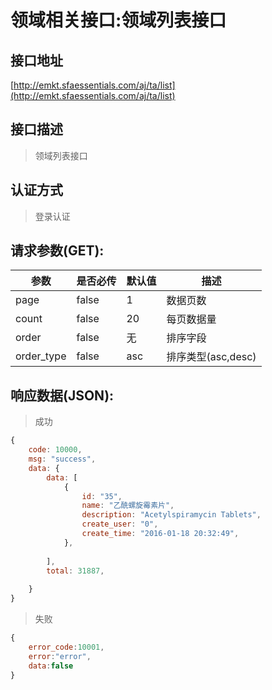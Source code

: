 # 领域相关接口:领域列表接口

## 接口地址

[http://emkt.sfaessentials.com/aj/ta/list](http://emkt.sfaessentials.com/aj/ta/list)

## 接口描述

> 领域列表接口

## 认证方式

> 登录认证

## 请求参数(GET):

| 参数 | 是否必传 | 默认值 |  描述 | 
| ---- | ----- | ----- | ----- | 
| page | false | 1 | 数据页数 | 
| count | false | 20 | 每页数据量 |
| order | false | 无 | 排序字段 | 
| order_type | false | asc | 排序类型(asc,desc) | 



## 响应数据(JSON):
> 成功

```javascript
{
    code: 10000,
    msg: "success",
    data: {
        data: [
            {
                id: "35",
                name: "乙酰螺旋霉素片",
                description: "Acetylspiramycin Tablets",
                create_user: "0",
                create_time: "2016-01-18 20:32:49",
            },
           
        ],
        total: 31887,
        
    }
}
```
> 失败 

```javascript
{
    error_code:10001,
    error:"error",
    data:false
}
```